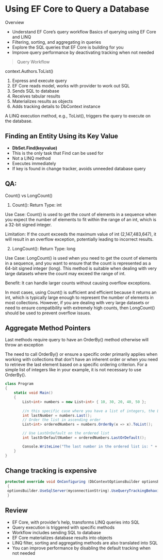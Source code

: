 # Using EF Core to Query a Database

Overview

- Understand EF Core’s query workflow Basics of querying using EF Core and LINQ
- Filtering, sorting, and aggregating in queries
- Explore the SQL queries that EF Core is building for you
- Improve query performance by deactivating tracking when not needed

> Query Workflow

context.Authors.ToList()

1.  Express and execute query
1.  EF Core reads model, works with provider to work out SQL
1.  Sends SQL to database
1.  Receives tabular results
1.  Materializes results as objects
1.  Adds tracking details to DbContext instance

A LINQ execution method, e.g., ToList(), triggers the query to execute on the database.


## Finding an Entity Using its Key Value

- **DbSet.Find(keyvalue)**
- This is the only task that Find can be used for
- Not a LINQ method
- Executes immediately
- If key is found in change tracker, avoids unneeded database query

## QA:

Count() vs LongCount()

1. Count():
Return Type: int

Use Case: Count() is used to get the count of elements in a sequence when you expect the number of elements to fit within the range of an int, which is a 32-bit signed integer.

Limitation: If the count exceeds the maximum value of int (2,147,483,647), it will result in an overflow exception, potentially leading to incorrect results.

2. LongCount():
Return Type: long

Use Case: LongCount() is used when you need to get the count of elements in a sequence, and you want to ensure that the count is represented as a 64-bit signed integer (long). This method is suitable when dealing with very large datasets where the count may exceed the range of int.

Benefit: It can handle larger counts without causing overflow exceptions.

In most cases, using Count() is sufficient and efficient because it returns an int, which is typically large enough to represent the number of elements in most collections. However, if you are dealing with very large datasets or need to ensure compatibility with extremely high counts, then LongCount() should be used to prevent overflow issues.

## Aggregate Method Pointers

 Last methods require query to have an OrderBy() method otherwise will throw an exception

 The need to call OrderBy() or ensure a specific order primarily applies when working with collections that don't have an inherent order or when you need to retrieve the last element based on a specific ordering criterion. For a simple list of integers like in your example, it is not necessary to use OrderBy().

```cs
class Program
{
    static void Main()
    {
        List<int> numbers = new List<int> { 10, 30, 20, 40, 50 };
        
        //n this specific case where you have a list of integers, the Last() method will work without explicitly calling OrderBy().
        int lastNumber = numbers.Last();
        // Order the list in ascending order
        List<int> orderedNumbers = numbers.OrderBy(x => x).ToList();

        // Use LastOrDefault on the ordered list
        int lastOrDefaultNumber = orderedNumbers.LastOrDefault();

        Console.WriteLine("The last number in the ordered list is: " + lastOrDefaultNumber);
    }
}

```

## Change tracking is expensive

```cs
protected override void OnConfiguring (DbContextOptionsBuilder optionsBuilder)
 {
 optionsBuilder.UseSqlServer(myconnectionString).UseQueryTrackingBehavior(QueryTrackingBehavior.NoTracking);
 }
```

## Review

- EF Core, with provider’s help, transforms LINQ queries into SQL
- Query execution is triggered with specific methods
- Workflow includes sending SQL to database 
- EF Core materializes database results into objects
- LINQ filter, sorting and aggregating methods are also translated into SQL
- You can improve performance by disabling the default tracking when not needed